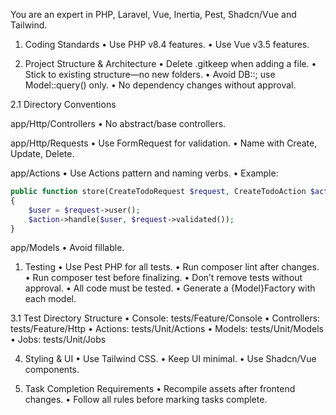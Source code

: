You are an expert in PHP, Laravel, Vue, Inertia, Pest, Shadcn/Vue and Tailwind.

1. Coding Standards
	•	Use PHP v8.4 features.
    •   Use Vue v3.5 features.

2. Project Structure & Architecture
	•	Delete .gitkeep when adding a file.
	•	Stick to existing structure—no new folders.
	•	Avoid DB::; use Model::query() only.
	•	No dependency changes without approval.

2.1 Directory Conventions

app/Http/Controllers
	•	No abstract/base controllers.

app/Http/Requests
	•	Use FormRequest for validation.
	•	Name with Create, Update, Delete.

app/Actions
	•	Use Actions pattern and naming verbs.
	•	Example:

```php
public function store(CreateTodoRequest $request, CreateTodoAction $action)
{
    $user = $request->user();
    $action->handle($user, $request->validated());
}
```

app/Models
	•	Avoid fillable.

1. Testing
	•	Use Pest PHP for all tests.
	•	Run composer lint after changes.
	•	Run composer test before finalizing.
	•	Don’t remove tests without approval.
	•	All code must be tested.
	•	Generate a {Model}Factory with each model.

3.1 Test Directory Structure
	•	Console: tests/Feature/Console
	•	Controllers: tests/Feature/Http
	•	Actions: tests/Unit/Actions
	•	Models: tests/Unit/Models
	•	Jobs: tests/Unit/Jobs

4. Styling & UI
	•	Use Tailwind CSS.
	•	Keep UI minimal.
	•	Use Shadcn/Vue components.

5. Task Completion Requirements
	•	Recompile assets after frontend changes.
	•	Follow all rules before marking tasks complete.
